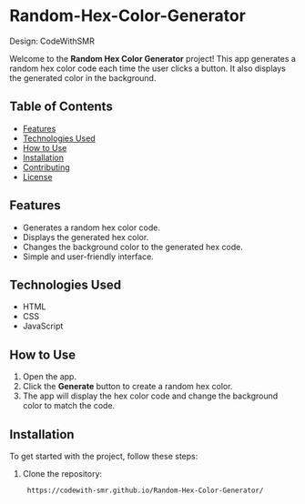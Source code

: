 # Random-Hex-Color-Generator
Design: CodeWithSMR

Welcome to the **Random Hex Color Generator** project! This app generates a random hex color code each time the user clicks a button. It also displays the generated color in the background.

## Table of Contents
- [Features](#features)
- [Technologies Used](#technologies-used)
- [How to Use](#how-to-use)
- [Installation](#installation)
- [Contributing](#contributing)
- [License](#license)

## Features
- Generates a random hex color code.
- Displays the generated hex color.
- Changes the background color to the generated hex code.
- Simple and user-friendly interface.

## Technologies Used
- HTML
- CSS
- JavaScript

## How to Use
1. Open the app.
2. Click the **Generate** button to create a random hex color.
3. The app will display the hex color code and change the background color to match the code.

## Installation

To get started with the project, follow these steps:

1. Clone the repository:
   ```bash
    https://codewith-smr.github.io/Random-Hex-Color-Generator/
